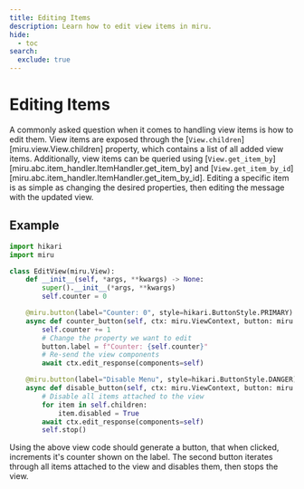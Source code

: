 ```yaml
---
title: Editing Items
description: Learn how to edit view items in miru.
hide:
  - toc
search:
  exclude: true
---
```


# Editing Items

A commonly asked question when it comes to handling view items is how to edit them.
View items are exposed through the [`View.children`][miru.view.View.children] property, which contains a list of all added view items.
Additionally, view items can be queried using [`View.get_item_by`][miru.abc.item_handler.ItemHandler.get_item_by] and
[`View.get_item_by_id`][miru.abc.item_handler.ItemHandler.get_item_by_id]. Editing a specific item is as simple as changing the desired properties,
then editing the message with the updated view.

## Example

```py
import hikari
import miru

class EditView(miru.View):
    def __init__(self, *args, **kwargs) -> None:
        super().__init__(*args, **kwargs)
        self.counter = 0

    @miru.button(label="Counter: 0", style=hikari.ButtonStyle.PRIMARY)
    async def counter_button(self, ctx: miru.ViewContext, button: miru.Button) -> None:
        self.counter += 1
        # Change the property we want to edit
        button.label = f"Counter: {self.counter}"
        # Re-send the view components
        await ctx.edit_response(components=self)

    @miru.button(label="Disable Menu", style=hikari.ButtonStyle.DANGER)
    async def disable_button(self, ctx: miru.ViewContext, button: miru.Button) -> None:
        # Disable all items attached to the view
        for item in self.children:
            item.disabled = True
        await ctx.edit_response(components=self)
        self.stop()
```

Using the above view code should generate a button, that when clicked, increments it's counter shown on the label.
The second button iterates through all items attached to the view and disables them, then stops the view.
